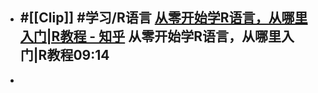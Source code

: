 - #[[Clip]] #学习/R语言 [从零开始学R语言，从哪里入门|R教程 - 知乎](https://zhuanlan.zhihu.com/p/137900283)
  从零开始学R语言，从哪里入门|R教程09:14
	-
-